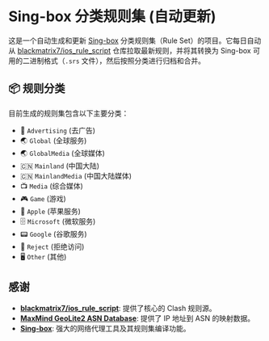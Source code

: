 # Sing-box 分类规则集 (自动更新)

这是一个自动生成和更新 [Sing-box](https://sing-box.sagernet.org/) 分类规则集（Rule Set）的项目。它每日自动从 [blackmatrix7/ios_rule_script](https://github.com/blackmatrix7/ios_rule_script) 仓库拉取最新规则，并将其转换为 Sing-box 可用的二进制格式（`.srs` 文件），然后按照分类进行归档和合并。


## 📦 规则分类

目前生成的规则集包含以下主要分类：

- 📵 `Advertising` (去广告)
- 🌏 `Global` (全球服务)
- 🌏 `GlobalMedia` (全球媒体)
- 🇨🇳 `Mainland` (中国大陆)
- 🇨🇳 `MainlandMedia` (中国大陆媒体)
- 📺 `Media` (综合媒体)
- 🎮 `Game` (游戏)
- 🍎 `Apple` (苹果服务)
- 🗄️ `Microsoft` (微软服务)
- 📟 `Google` (谷歌服务)
- 🚫 `Reject` (拒绝访问)
- 🖥️ `Other` (其他)

## 感谢

- **[blackmatrix7/ios_rule_script](https://github.com/blackmatrix7/ios_rule_script)**: 提供了核心的 Clash 规则源。
- **[MaxMind GeoLite2 ASN Database](https://www.maxmind.com/)**: 提供了 IP 地址到 ASN 的映射数据。
- **[Sing-box](https://sing-box.sagernet.org/)**: 强大的网络代理工具及其规则集编译功能。

